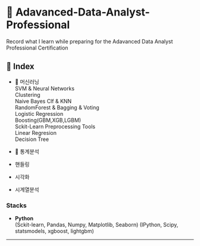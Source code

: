 # 📔 Adavanced-Data-Analyst-Professional
Record what I learn while preparing for the Adavanced Data Analyst Professional Certification

## 📑 Index
* 🌟 머신러닝   
      SVM & Neural Networks   
      Clustering  
      Naive Bayes Clf & KNN   
      RandomForest & Bagging & Voting     
      Logistic Regression     
      Boosting(GBM,XGB,LGBM)  
      Sckit-Learn Preprocessing Tools     
      Linear Regresion  
      Decision Tree     
* 🌟 통계분석   
      
* 핸들링
* 시각화
* 시계열분석

### Stacks
- **Python**   
    (Sckit-learn, Pandas, Numpy, Matplotlib, Seaborn)
    (IPython, Scipy, statsmodels, xgboost, lightgbm)
    
---
